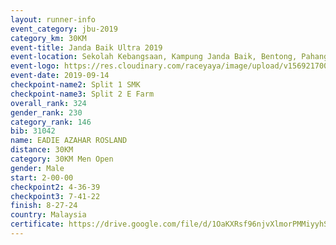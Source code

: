 ```yaml
---
layout: runner-info 
event_category: jbu-2019 
category_km: 30KM 
event-title: Janda Baik Ultra 2019 
event-location: Sekolah Kebangsaan, Kampung Janda Baik, Bentong, Pahang, Malaysia 
event-logo: https://res.cloudinary.com/raceyaya/image/upload/v1569217009/logo/janda-baik_vch1pc.jpg 
event-date: 2019-09-14 
checkpoint-name2: Split 1 SMK 
checkpoint-name3: Split 2 E Farm 
overall_rank: 324
gender_rank: 230
category_rank: 146
bib: 31042
name: EADIE AZAHAR ROSLAND
distance: 30KM
category: 30KM Men Open
gender: Male
start: 2-00-00
checkpoint2: 4-36-39
checkpoint3: 7-41-22
finish: 8-27-24
country: Malaysia
certificate: https://drive.google.com/file/d/1OaKXRsf96njvXlmorPMMiyyhSqt1CpN9/view?usp=sharing
---
```

